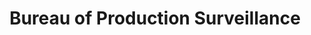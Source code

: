 ---
title: Bureau of Production Surveillance
fulltitle: Bureau of Production Surveillance
icon: 🏛️
logo: /svg/crests/ministry-of-industry.svg
color: industry
series: bureau

fi: fi fi-min-industry fis
description: The Bureau of Hydrocarbons produces analysis and statistics on manufacturing and resource production for the Ministry of Industry.

aliases:
- /bureau-of-production-surveillance/
---
